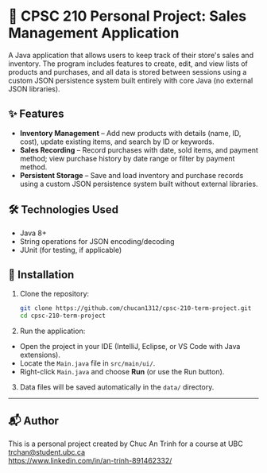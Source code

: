 # 📂 CPSC 210 Personal Project: Sales Management Application

A Java application that allows users to keep track of their store's sales and inventory. The program includes features to create, edit, and view lists of products and purchases, and all data is stored between sessions using a custom JSON persistence system built entirely with core Java (no external JSON libraries).

## ✨ Features

- **Inventory Management** – Add new products with details (name, ID, cost), update existing items, and search by ID or keywords.
- **Sales Recording** – Record purchases with date, sold items, and payment method; view purchase history by date range or filter by payment method.
- **Persistent Storage** – Save and load inventory and purchase records using a custom JSON persistence system built without external libraries.

## 🛠️ Technologies Used

- Java 8+   
- String operations for JSON encoding/decoding  
- JUnit (for testing, if applicable)

## 🚀 Installation

1. Clone the repository:
    ```bash
    git clone https://github.com/chucan1312/cpsc-210-term-project.git
    cd cpsc-210-term-project
    ```
2. Run the application:
- Open the project in your IDE (IntelliJ, Eclipse, or VS Code with Java extensions).
- Locate the `Main.java` file in `src/main/ui/`.
- Right-click `Main.java` and choose **Run** (or use the Run button).

3. Data files will be saved automatically in the `data/` directory.

---

## 📬 Author
This is a personal project created by Chuc An Trinh for a course at UBC <br>
trchan@student.ubc.ca <br>
https://www.linkedin.com/in/an-trinh-891462332/

